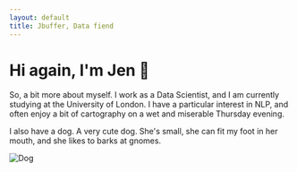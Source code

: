 ```yaml
---
layout: default
title: Jbuffer, Data fiend
---
```

# Hi again, I'm Jen 👋

So, a bit more about myself. I work as a Data Scientist, and I am currently studying at the University of London. I have a particular interest in NLP, and often enjoy a bit of cartography on a wet and miserable Thursday evening.

I also have a dog. A very cute dog. She's small, she can fit my foot in her mouth, and she likes to barks at gnomes.

![Dog](https://github.com/jbuffer/jbuffer.github.io/blob/main/images/DSC01085.JPG)

